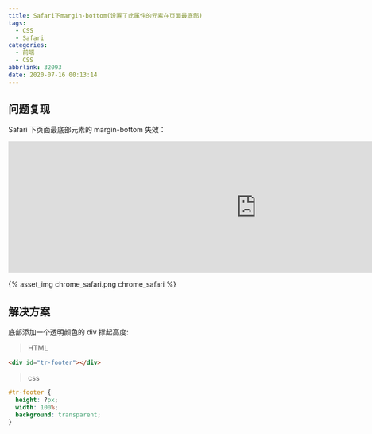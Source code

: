 ```yaml
---
title: Safari下margin-bottom(设置了此属性的元素在页面最底部)
tags:
  - CSS
  - Safari
categories:
  - 前端
  - CSS
abbrlink: 32093
date: 2020-07-16 00:13:14
---
```


## 问题复现

Safari 下页面最底部元素的 margin-bottom 失效：

<!-- more -->

<iframe height="265" scrolling="no" title="Margin not working only in Safari (element is at the bottom of the page)" src="https://codepen.io/JingW/embed/QWyZjgV?height=265&amp;theme-id=light&amp;default-tab=css,result" frameborder="no" allowtransparency="true" allowfullscreen="true" style="width: 997.594px;"></iframe>

{% asset_img chrome_safari.png chrome_safari %}

## 解决方案

底部添加一个透明颜色的 div 撑起高度:

> HTML

```html
<div id="tr-footer"></div>
```

> css

```css
#tr-footer {
  height: ?px;
  width: 100%;
  background: transparent;
}
```
